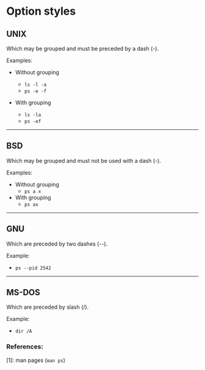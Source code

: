 # Option styles

## UNIX
Which may be grouped and must be preceded by a dash (-).

Examples:
- Without grouping
  - `ls -l -a`
  - `ps -e -f`

- With grouping
  - `ls -la`
  - `ps -ef`

----

## BSD
Which may be grouped and must not be used with a dash (-).

Examples:
- Without grouping
  - `ps a x`
- With grouping
  - `ps ax`

----

## GNU
Which are preceded by two dashes (--).

Example:
  - `ps --pid 2542`

----

## MS-DOS
Which are preceded by slash (/).

Example:
  - `dir /A`

### References:
[1]: man pages (`man ps`)
